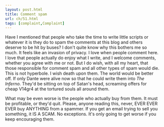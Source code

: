 ```yaml
---
layout: post.html
title: Comment spam
url: ch/51.html
tags: [complaint,Complaint]
---
```

Have I mentioned that people who take the time to write little scripts or whatever it is they do to spam the comments at this blog and others deserve to be hit by buses? I don't quite know why this bothers me so much. It feels like an invasion of privacy. I love when people comment here. I love that people actually do enjoy what I write, and I welcome comments, whether you agree with me or not. But I do wish, with all my heart, that those responsible for comment spam and all other types of spam would die. This is not hyperbole. I wish death upon them. The world would be better off. If only Dante were alive now so that he could write them into _The Inferno_. They'd be sitting on top of Satan's head, screaming offers for cheap V14gr4 at the tortured souls all around them.

What may be even worse is the people who actually buy from them. It must be profitable, or they'd quit. Please, anyone reading this, never, EVER EVER EVER buy ANYTHING from a spammer. If you get an email trying to sell you something, it IS A SCAM. No exceptions. It's only going to get worse if you keep encouraging them.
